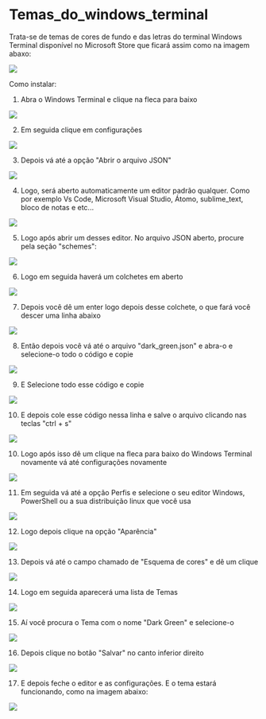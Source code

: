 # Temas_do_windows_terminal
Trata-se de temas de cores de fundo e das letras do terminal Windows Terminal disponível no Microsoft Store que ficará assim como na imagem abaxo:

<img src="https://github.com/Marcos-Vitor123/Temas_do_windows_terminal/blob/main/Thema%20dark%20green.PNG">

Como instalar:

1) Abra o Windows Terminal e clique na fleca para baixo

<img src="https://github.com/Marcos-Vitor123/Temas_do_windows_terminal/blob/main/01.PNG">

2) Em seguida clique em configurações

<img src="https://github.com/Marcos-Vitor123/Temas_do_windows_terminal/blob/main/02.PNG">

3) Depois vá até a opção "Abrir o arquivo JSON"

<img src="https://github.com/Marcos-Vitor123/Temas_do_windows_terminal/blob/main/03.PNG">

4) Logo, será aberto automaticamente um editor padrão qualquer. Como por exemplo Vs Code, Microsoft Visual Studio, Átomo, sublime_text, bloco de notas e etc...

<img src="https://github.com/Marcos-Vitor123/Temas_do_windows_terminal/blob/main/04.PNG">

5) Logo após abrir um desses editor. No arquivo JSON aberto, procure pela seção "schemes":

<img src="https://github.com/Marcos-Vitor123/Temas_do_windows_terminal/blob/main/05.PNG">

6) Logo em seguida haverá um colchetes em aberto

<img src="https://github.com/Marcos-Vitor123/Temas_do_windows_terminal/blob/main/06.PNG">

7) Depois você dê um enter logo depois desse colchete, o que fará você descer uma linha abaixo

<img src="https://github.com/Marcos-Vitor123/Temas_do_windows_terminal/blob/main/07.PNG">

8) Então depois você vá até o arquivo "dark_green.json" e abra-o e selecione-o todo o código e copie

<img src="https://github.com/Marcos-Vitor123/Temas_do_windows_terminal/blob/main/08.PNG">

9) E Selecione todo esse código e copie

<img src="https://github.com/Marcos-Vitor123/Temas_do_windows_terminal/blob/main/09.PNG">

10) E depois cole esse código nessa linha e salve o arquivo clicando nas teclas "ctrl + s"

<img src="https://github.com/Marcos-Vitor123/Temas_do_windows_terminal/blob/main/10.PNG">

10) Logo após isso dê um clique na fleca para baixo do Windows Terminal novamente vá até configurações novamente

<img src="https://github.com/Marcos-Vitor123/Temas_do_windows_terminal/blob/main/11.PNG">

11) Em seguida vá até a opção Perfis e selecione o seu editor Windows, PowerShell ou a sua distribuição linux que você usa

<img src="https://github.com/Marcos-Vitor123/Temas_do_windows_terminal/blob/main/12.PNG">

12) Logo depois clique na opção "Aparência"

<img src="https://github.com/Marcos-Vitor123/Temas_do_windows_terminal/blob/main/13.PNG">

13) Depois vá até o campo chamado de "Esquema de cores" e dê um clique

<img src="https://github.com/Marcos-Vitor123/Temas_do_windows_terminal/blob/main/14.PNG">

14) Logo em seguida aparecerá uma lista de Temas

<img src="https://github.com/Marcos-Vitor123/Temas_do_windows_terminal/blob/main/15.PNG">

15) Aí você procura o Tema com o nome "Dark Green" e selecione-o

<img src="https://github.com/Marcos-Vitor123/Temas_do_windows_terminal/blob/main/16.PNG">

16) Depois clique no botão "Salvar" no canto inferior direito

<img src="https://github.com/Marcos-Vitor123/Temas_do_windows_terminal/blob/main/17.PNG">

17) E depois feche o editor e as configurações. E o tema estará funcionando, como na imagem abaixo:

<img src="https://github.com/Marcos-Vitor123/Temas_do_windows_terminal/blob/main/18.PNG">
